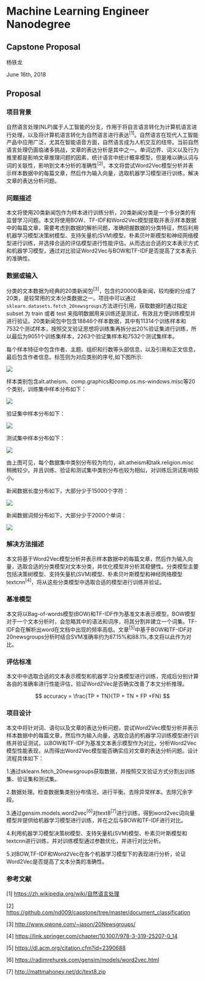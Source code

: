 # Machine Learning Engineer Nanodegree
## Capstone Proposal
杨铁龙 

June 16th, 2018

## Proposal

### 项目背景

自然语言处理(NLP)属于人工智能的分支，作用于将自言语言转化为计算机语言进行处理，以及将计算机语言转化为自然语言进行表达<sup>[1]</sup>。自然语言在现代人工智能产品中应用广泛，尤其在智能语音方面，自然语言成为人机交互的纽带。当前自然语言处理仍面临诸多挑战，文章的表达分析是其中之一。单词边界、词义以及行为推里都是影响文章推理问题的因素，统计语言中统计概率模型，但是难以确认词与词的关联性，影响到文本分析的准确性<sup>[2]</sup>。本文将尝试Word2Vec模型分析并表示样本数据中的每篇文章，然后作为输入向量，选取机器学习模型进行训练，解决文章的表达分析问题。

### 问题描述

本文将使用20类新闻包作为样本进行训练分析，20类新闻分类是一个多分类的有监督学习问题。本文将使用BOW、TF-IDF和Word2Vec模型提取并表示样本数据中的每篇文章，需要考虑到数据的解析问题，准确把握数据的分类特征，然后利用机器学习模型决策树模型、支持矢量机(SVM)模型、朴素贝叶斯模型和神经网络模型进行训练，并选择合适的评估模型进行性能评估。从而选出合适的文本表示方式和机器学习模型，通过对比验证Word2Vec与BOW和TF-IDF是否提高了文本表示的准确性。

### 数据或输入

分类的文本数据为经典的20类新闻包<sup>[3]</sup>，包含约20000条新闻，较均衡的分成了20类，是较常用的文本分类数据之一。项目中可以通过 `sklearn.datasets.fetch_20newsgroups`方法进行引用，获取数据时通过指定 subset 为 train 或者 test 来指明数据用来训练还是测试，有效且方便训练模型并进行验证。20类新闻包中包含18846个样本数据，其中有11314个训练样本和7532个测试样本，按照交叉验证思想将训练集再拆分出20%验证集进行训练，所以最后为9051个训练集样本，2263个验证集样本和7532个测试集样本。

每个样本特征中包含作者、主题、组织和行数等头部信息，以及引用和正文信息，最后包含作者信息。标签则为对应类别的序号,如下图所示:

![](imgs/feature.png)

样本类别包含alt.atheism、comp.graphics和comp.os.ms-windows.misc等20个类别，训练集中样本分布如下：

![](imgs/train.png)

验证集中样本分布如下：

![](imgs/val.png)

测试集中样本分布如下：

![](imgs/test.png)

由上图可见，每个数据集中类别分布较为均匀，alt.atheism和talk.religion.misc稍微较少。并且训练、验证和测试集中类别分布也较为相似，对训练后测试影响较小。

新闻数据长度分布如下，大部分少于15000个字符：

![](imgs/chars.png)

新闻数据词频分布如下，大部分少于2000个单词：

![](imgs/words.png)

### 解决方法描述

本文将基于Word2Vec模型分析并表示样本数据中的每篇文章，然后作为输入向量，选取合适的分类模型对文本分类，并优化模型并分析其稳健性。分类模型主要包括决策树模型、支持矢量机(SVM)模型、朴素贝叶斯模型和神经网络模型textcnn<sup>[4]</sup>，将从这些分类模型中选取合适的模型进行训练并验证。

### 基准模型

本文将以Bag-of-words模型(BOW)和TF-IDF作为基准文本表示模型。BOW模型对于一个文本分析时，会忽略其中的语法和词序，将其分割并建立一个词集。TF-IDF会在解析出word在文档中出现的频率高低。文章<sup>[5]</sup>中基于BOW和TF-IDF对20newsgroups分析时结合SVM准确率约为87.15%和88.1%,本文将以此作为对比。

### 评估标准

本文中中选取合适的文本表示模型和机器学习分类模型进行训练，完成后分别计算各自的准确率进行性能评估，验证Word2Vec是否确实改善了本文分析推理。

$$ accuracy = \frac{TP + TN}{TP + TN + FP +FN} $$

### 项目设计

本文中将针对词、语句以及文章的表达分析问题，尝试Word2Vec模型分析并表示样本数据中的每篇文章，然后作为输入向量，选取合适的机器学习训练模型进行训练并验证测试，以BOW和TF-IDF为基准文本表示模型作为对比，分析Word2Vec模型性能表现，从而得出Word2Vec模型能否确实应对文章的表达分析问题。设计流程具体如下：

1.通过sklearn.fetch_20newsgroups获取数据，并按照交叉验证方式分割出训练集、验证集和测试集。

2.数据处理。检查数据集类别分布情况，进行平衡。去除异常样本。去除冗余字段。

3.通过gensim.models.word2vec<sup>[6]</sup>对text8<sup>[7]</sup>进行训练，得到word2vec词向量模型并提供给机器学习模型进行训练，并在之后与BOW和TF-IDF进行对比。

4.利用机器学习模型决策树模型、支持矢量机(SVM)模型、朴素贝叶斯模型和textcnn进行训练，并对训练模型通过参数优化，并进行对比分析。

5.对BOW,TF-IDF和Word2Vec在各个机器学习模型下的表现进行分析，论证Word2Vec是否提高了文本分类的准确性。



### 参考文献

[1]	 https://zh.wikipedia.org/wiki/自然语言处理

[2]	 https://github.com/nd009/capstone/tree/master/document_classification

[3]	 http://www.qwone.com/~jason/20Newsgroups/

[4] https://link.springer.com/chapter/10.1007/978-3-319-25207-0_14

[5] https://dl.acm.org/citation.cfm?id=2390688

[6] https://radimrehurek.com/gensim/models/word2vec.html

[7] http://mattmahoney.net/dc/text8.zip

